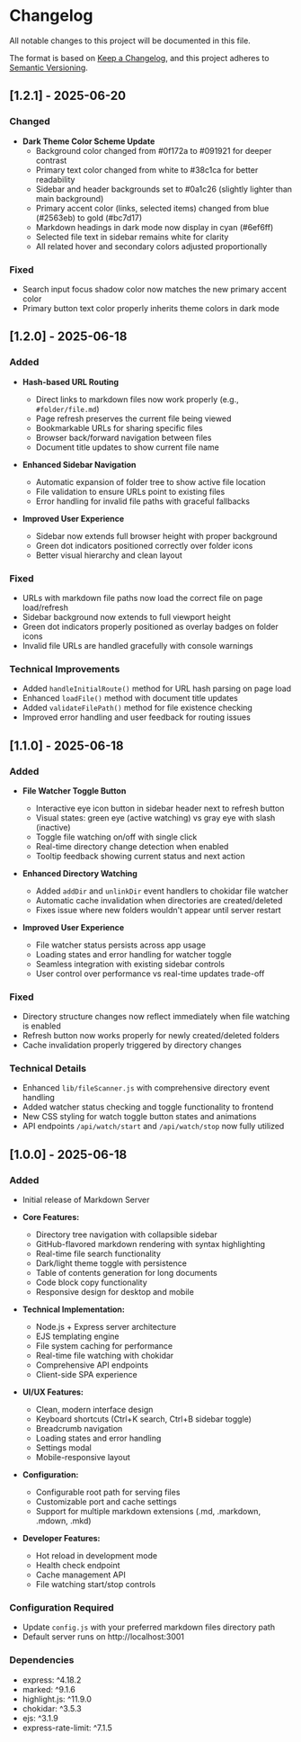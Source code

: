 # Changelog

All notable changes to this project will be documented in this file.

The format is based on [Keep a Changelog](https://keepachangelog.com/en/1.0.0/),
and this project adheres to [Semantic Versioning](https://semver.org/spec/v2.0.0.html).

## [1.2.1] - 2025-06-20

### Changed
- **Dark Theme Color Scheme Update**
  - Background color changed from #0f172a to #091921 for deeper contrast
  - Primary text color changed from white to #38c1ca for better readability
  - Sidebar and header backgrounds set to #0a1c26 (slightly lighter than main background)
  - Primary accent color (links, selected items) changed from blue (#2563eb) to gold (#bc7d17)
  - Markdown headings in dark mode now display in cyan (#6ef6ff)
  - Selected file text in sidebar remains white for clarity
  - All related hover and secondary colors adjusted proportionally

### Fixed
- Search input focus shadow color now matches the new primary accent color
- Primary button text color properly inherits theme colors in dark mode

## [1.2.0] - 2025-06-18

### Added
- **Hash-based URL Routing**
  - Direct links to markdown files now work properly (e.g., `#folder/file.md`)
  - Page refresh preserves the current file being viewed
  - Bookmarkable URLs for sharing specific files
  - Browser back/forward navigation between files
  - Document title updates to show current file name

- **Enhanced Sidebar Navigation**
  - Automatic expansion of folder tree to show active file location
  - File validation to ensure URLs point to existing files
  - Error handling for invalid file paths with graceful fallbacks

- **Improved User Experience**
  - Sidebar now extends full browser height with proper background
  - Green dot indicators positioned correctly over folder icons
  - Better visual hierarchy and clean layout

### Fixed
- URLs with markdown file paths now load the correct file on page load/refresh
- Sidebar background now extends to full viewport height
- Green dot indicators properly positioned as overlay badges on folder icons
- Invalid file URLs are handled gracefully with console warnings

### Technical Improvements
- Added `handleInitialRoute()` method for URL hash parsing on page load
- Enhanced `loadFile()` method with document title updates
- Added `validateFilePath()` method for file existence checking
- Improved error handling and user feedback for routing issues

## [1.1.0] - 2025-06-18

### Added
- **File Watcher Toggle Button**
  - Interactive eye icon button in sidebar header next to refresh button
  - Visual states: green eye (active watching) vs gray eye with slash (inactive)
  - Toggle file watching on/off with single click
  - Real-time directory change detection when enabled
  - Tooltip feedback showing current status and next action
  
- **Enhanced Directory Watching**
  - Added `addDir` and `unlinkDir` event handlers to chokidar file watcher
  - Automatic cache invalidation when directories are created/deleted
  - Fixes issue where new folders wouldn't appear until server restart
  
- **Improved User Experience**
  - File watcher status persists across app usage
  - Loading states and error handling for watcher toggle
  - Seamless integration with existing sidebar controls
  - User control over performance vs real-time updates trade-off

### Fixed
- Directory structure changes now reflect immediately when file watching is enabled
- Refresh button now works properly for newly created/deleted folders
- Cache invalidation properly triggered by directory changes

### Technical Details
- Enhanced `lib/fileScanner.js` with comprehensive directory event handling
- Added watcher status checking and toggle functionality to frontend
- New CSS styling for watch toggle button states and animations
- API endpoints `/api/watch/start` and `/api/watch/stop` now fully utilized

## [1.0.0] - 2025-06-18

### Added
- Initial release of Markdown Server
- **Core Features:**
  - Directory tree navigation with collapsible sidebar
  - GitHub-flavored markdown rendering with syntax highlighting
  - Real-time file search functionality
  - Dark/light theme toggle with persistence
  - Table of contents generation for long documents
  - Code block copy functionality
  - Responsive design for desktop and mobile
  
- **Technical Implementation:**
  - Node.js + Express server architecture
  - EJS templating engine
  - File system caching for performance
  - Real-time file watching with chokidar
  - Comprehensive API endpoints
  - Client-side SPA experience
  
- **UI/UX Features:**
  - Clean, modern interface design
  - Keyboard shortcuts (Ctrl+K search, Ctrl+B sidebar toggle)
  - Breadcrumb navigation
  - Loading states and error handling
  - Settings modal
  - Mobile-responsive layout
  
- **Configuration:**
  - Configurable root path for serving files
  - Customizable port and cache settings
  - Support for multiple markdown extensions (.md, .markdown, .mdown, .mkd)
  
- **Developer Features:**
  - Hot reload in development mode
  - Health check endpoint
  - Cache management API
  - File watching start/stop controls

### Configuration Required
- Update `config.js` with your preferred markdown files directory path
- Default server runs on http://localhost:3001

### Dependencies
- express: ^4.18.2
- marked: ^9.1.6  
- highlight.js: ^11.9.0
- chokidar: ^3.5.3
- ejs: ^3.1.9
- express-rate-limit: ^7.1.5